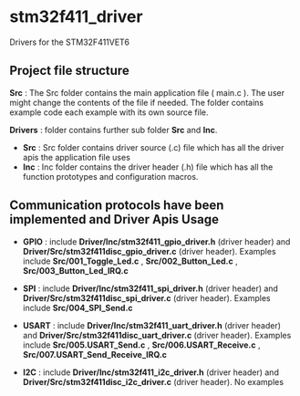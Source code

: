 # stm32f411_driver
Drivers for the STM32F411VET6

## Project file structure
**Src** : The Src folder contains the main application file ( main.c ). The user might change the contents of the file if needed. The folder contains example code each example with its own source file.

**Drivers** : folder contains further sub folder **Src** and **Inc**.

- **Src** : Src folder contains driver source (.c) file which has all the driver apis the application file uses
- **Inc** : Inc folder contains the driver header (.h) file which has all the function prototypes and configuration macros.

## Communication protocols have been implemented and Driver Apis Usage
- **GPIO** : include **Driver/Inc/stm32f411_gpio_driver.h** (driver header) and **Driver/Src/stm32f411disc_gpio_driver.c** (driver header). Examples include **Src/001_Toggle_Led.c** , **Src/002_Button_Led.c** , **Src/003_Button_Led_IRQ.c**

- **SPI** : include **Driver/Inc/stm32f411_spi_driver.h** (driver header) and **Driver/Src/stm32f411disc_spi_driver.c** (driver header). Examples include **Src/004_SPI_Send.c**

- **USART** : include **Driver/Inc/stm32f411_uart_driver.h** (driver header) and **Driver/Src/stm32f411disc_uart_driver.c** (driver header). Examples include **Src/005.USART_Send.c** , **Src/006.USART_Receive.c** , **Src/007.USART_Send_Receive_IRQ.c**

- **I2C** : include **Driver/Inc/stm32f411_i2c_driver.h** (driver header) and **Driver/Src/stm32f411disc_i2c_driver.c** (driver header). No examples
